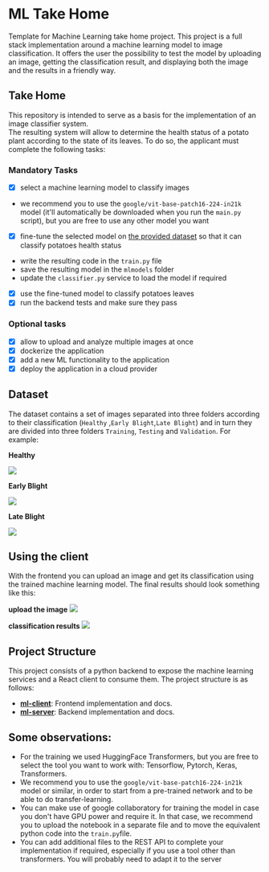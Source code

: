 # ML Take Home

Template for Machine Learning take home project.
This project is a full stack implementation around a machine learning model to image classification.
It offers the user the possibility to test the model by uploading an image, getting the classification result, and
displaying both the image and the results in a friendly way.

## Take Home

This repository is intended to serve as a basis for the implementation of an image classifier system.  
The resulting system will allow to determine the health status of a potato plant according to the state of its leaves.
To do so, the applicant must complete the following tasks:

### Mandatory Tasks

- [x] select a machine learning model to classify images
- we recommend you to use the `google/vit-base-patch16-224-in21k` model (it'll automatically be downloaded when you run
  the `main.py` script), but you are free to use any other model you want
- [x] fine-tune the selected model on [the provided dataset](./dataset) so that it can classify potatoes health status
- write the resulting code in the `train.py` file
- save the resulting model in the `mlmodels` folder
- update the `classifier.py` service to load the model if required
- [x] use the fine-tuned model to classify potatoes leaves
- [x] run the backend tests and make sure they pass

### Optional tasks

- [x] allow to upload and analyze multiple images at once
- [x] dockerize the application
- [x] add a new ML functionality to the application
- [x] deploy the application in a cloud provider

## Dataset

The dataset contains a set of images separated into three folders according to their classification (`Healthy`
,`Early Blight`,`Late Blight`) and in turn they are divided into three folders `Training`, `Testing` and `Validation`.
For example:

**Healthy**

![](./images/Healthy_1.jpg)

**Early Blight**

![](./images/Early_Blight_3.jpg)

**Late Blight**

![](./images/Late_Blight_3.jpg)

## Using the client

With the frontend you can upload an image and get its classification using the trained machine learning model.
The final results should look something like this:

**upload the image**
![](./images/frontend.png)

**classification results**
![](./images/frontend2.png)

## Project Structure

This project consists of a python backend to expose the machine learning services and a React client to consume them.
The project structure is as follows:

- [**ml-client**](./ml-client): Frontend implementation and docs.
- [**ml-server**](./ml-server): Backend implementation and docs.

## Some observations:

- For the training we used HuggingFace Transformers, but you are free to select the tool you want to work with:
  Tensorflow, Pytorch, Keras, Transformers.
- We recommend you to use the `google/vit-base-patch16-224-in21k` model or similar, in order to start from a pre-trained
  network and to be able to do transfer-learning.
- You can make use of google collaboratory for training the model in case you don't have GPU power and require it. In
  that case, we recommend you to upload the notebook in a separate file and to move the equivalent python code into
  the `train.py`file.
- You can add additional files to the REST API to complete your implementation if required, especially if you use a tool
  other than transformers. You will probably need to adapt it to the server
